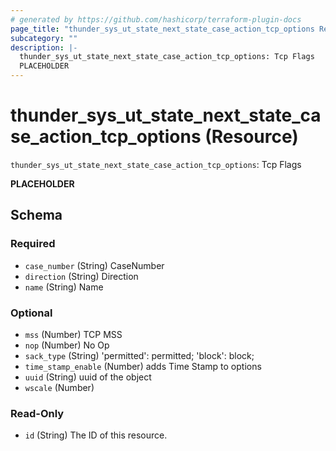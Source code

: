 ```yaml
---
# generated by https://github.com/hashicorp/terraform-plugin-docs
page_title: "thunder_sys_ut_state_next_state_case_action_tcp_options Resource - terraform-provider-thunder"
subcategory: ""
description: |-
  thunder_sys_ut_state_next_state_case_action_tcp_options: Tcp Flags
  PLACEHOLDER
---
```


# thunder_sys_ut_state_next_state_case_action_tcp_options (Resource)

`thunder_sys_ut_state_next_state_case_action_tcp_options`: Tcp Flags

__PLACEHOLDER__



<!-- schema generated by tfplugindocs -->
## Schema

### Required

- `case_number` (String) CaseNumber
- `direction` (String) Direction
- `name` (String) Name

### Optional

- `mss` (Number) TCP MSS
- `nop` (Number) No Op
- `sack_type` (String) 'permitted': permitted; 'block': block;
- `time_stamp_enable` (Number) adds Time Stamp to options
- `uuid` (String) uuid of the object
- `wscale` (Number)

### Read-Only

- `id` (String) The ID of this resource.



